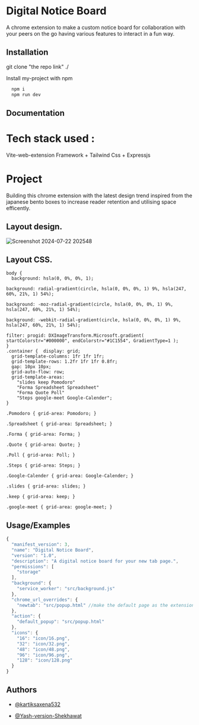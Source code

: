 
# Digital Notice Board
 A chrome extension to make a custom notice board for collaboration with your peers on the go having various features to interact in a fun way.

## Installation

git clone "the repo link" ./ 

Install my-project with npm

```bash
  npm i
  npm run dev
```
    
## Documentation

# Tech stack used : 

Vite-web-extension Framework + Tailwind Css + Expressjs

# Project

Building this chrome extension with the latest design trend inspired from the japanese bento boxes to increase reader retention and utilising space efficently.







## Layout design.
![Screenshot 2024-07-22 202548](https://github.com/user-attachments/assets/2a9cadc5-73b7-4b65-bcf8-cd8866126965)

## Layout CSS.
```
body {
  background: hsla(0, 0%, 0%, 1);

background: radial-gradient(circle, hsla(0, 0%, 0%, 1) 9%, hsla(247, 60%, 21%, 1) 54%);

background: -moz-radial-gradient(circle, hsla(0, 0%, 0%, 1) 9%, hsla(247, 60%, 21%, 1) 54%);

background: -webkit-radial-gradient(circle, hsla(0, 0%, 0%, 1) 9%, hsla(247, 60%, 21%, 1) 54%);

filter: progid: DXImageTransform.Microsoft.gradient( startColorstr="#000000", endColorstr="#1C1554", GradientType=1 );
}
.container {  display: grid;
  grid-template-columns: 1fr 1fr 1fr;
  grid-template-rows: 1.2fr 1fr 1fr 0.8fr;
  gap: 10px 10px;
  grid-auto-flow: row;
  grid-template-areas:
    "slides keep Pomodoro"
    "Forma Spreadsheet Spreadsheet"
    "Forma Quote Poll"
    "Steps google-meet Google-Calender";
}

.Pomodoro { grid-area: Pomodoro; }

.Spreadsheet { grid-area: Spreadsheet; }

.Forma { grid-area: Forma; }

.Quote { grid-area: Quote; }

.Poll { grid-area: Poll; }

.Steps { grid-area: Steps; }

.Google-Calender { grid-area: Google-Calender; }

.slides { grid-area: slides; }

.keep { grid-area: keep; }

.google-meet { grid-area: google-meet; }

```

## Usage/Examples

```javascript
{
  "manifest_version": 3,
  "name": "Digital Notice Board",
  "version": "1.0",
  "description": "A digital notice board for your new tab page.",
  "permissions": [
    "storage"
  ],
  "background": {
    "service_worker": "src/background.js"
  },
  "chrome_url_overrides": {
    "newtab": "src/popup.html" //make the default page as the extension
  },
  "action": {
    "default_popup": "src/popup.html"
  },
  "icons": {
    "16": "icon/16.png",
    "32": "icon/32.png",
    "48": "icon/48.png",
    "96": "icon/96.png",
    "128": "icon/128.png"
  }
}

```


## Authors

- [@kartiksaxena532](https://www.github.com/kartiksaxena532)

- [@Yash-version-Shekhawat](https://www.github.com/Yash-version-Shekhawat)

